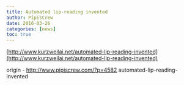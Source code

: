 ```yaml
---
title: Automated lip-reading invented
author: PipisCrew
date: 2016-03-26
categories: [news]
toc: true
---
```


[http://www.kurzweilai.net/automated-lip-reading-invented](http://www.kurzweilai.net/automated-lip-reading-invented)

origin - http://www.pipiscrew.com/?p=4582 automated-lip-reading-invented